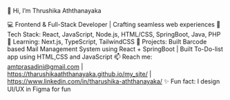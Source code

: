 👋 Hi, I’m Thrushika Aththanayaka

💻 Frontend & Full-Stack Developer | Crafting seamless web experiences
🔨 Tech Stack: React, JavaScript, Node.js, HTML/CSS, SpringBoot, Java, PHP
🌱 Learning: Next.js, TypeScript, TailwindCSS
🚀 Projects: Built Barcode based Mail Management System using React + SpringBoot | Built To-Do-list app using HTML,CSS and JavaScript
📫 Reach me: amtprasadini@gmail.com | https://tharushikaaththanayaka.github.io/my_site/ | https://www.linkedin.com/in/tharushika-aththanayaka/
✨ Fun fact: I design UI/UX in Figma for fun
